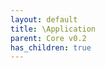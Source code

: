 ```yaml
---
layout: default
title: \Application
parent: Core v0.2
has_children: true
---
```


<link rel="stylesheet" type="text/css" href="/css/style.css" />

